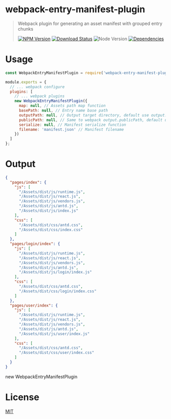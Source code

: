 # webpack-entry-manifest-plugin

> Webpack plugin for generating an asset manifest with grouped entry chunks
>
> [![NPM Version][npm-image]][npm-url]
> [![Download Status][download-image]][npm-url]
> ![Node Version][node-image]
> [![Dependencies][david-image]][david-url]

# Usage

```js
const WebpackEntryManifestPlugin = require('webpack-entry-manifest-plugin');

module.exports = {
  // ... webpack configure
  plugins: [
    // ... webpack plugins
    new WebpackEntryManifestPlugin({
      map: null, // Assets path map function
      basePath: null, // Entry name base path
      outputPath: null, // Output target directory, default use output.path
      publicPath: null, // Same to webpack output.publicPath, default use output.publicPath
      serialize: null, // Manifest serialize function
      filename: 'manifest.json' // Manifest filename
    })
  ]
};
```

# Output

```json
{
  "pages/index": {
    "js": [
      "/Assets/dist/js/runtime.js",
      "/Assets/dist/js/react.js",
      "/Assets/dist/js/vendors.js",
      "/Assets/dist/js/antd.js",
      "/Assets/dist/js/index.js"
    ],
    "css": [
      "/Assets/dist/css/antd.css",
      "/Assets/dist/css/index.css"
    ]
  },
  "pages/login/index": {
    "js": [
      "/Assets/dist/js/runtime.js",
      "/Assets/dist/js/react.js",
      "/Assets/dist/js/vendors.js",
      "/Assets/dist/js/antd.js",
      "/Assets/dist/js/login/index.js"
    ],
    "css": [
      "/Assets/dist/css/antd.css",
      "/Assets/dist/css/login/index.css"
    ]
  },
  "pages/user/index": {
    "js": [
      "/Assets/dist/js/runtime.js",
      "/Assets/dist/js/react.js",
      "/Assets/dist/js/vendors.js",
      "/Assets/dist/js/antd.js",
      "/Assets/dist/js/user/index.js"
    ],
    "css": [
      "/Assets/dist/css/antd.css",
      "/Assets/dist/css/user/index.css"
    ]
  }
}
```

new WebpackEntryManifestPlugin

# License

[MIT](LICENSE)

[david-image]: http://img.shields.io/david/nuintun/webpack-entry-manifest-plugin.svg?style=flat-square
[david-url]: https://david-dm.org/nuintun/webpack-entry-manifest-plugin
[node-image]: http://img.shields.io/node/v/webpack-entry-manifest-plugin.svg?style=flat-square
[npm-image]: http://img.shields.io/npm/v/webpack-entry-manifest-plugin.svg?style=flat-square
[npm-url]: https://www.npmjs.org/package/webpack-entry-manifest-plugin
[download-image]: http://img.shields.io/npm/dm/webpack-entry-manifest-plugin.svg?style=flat-square
